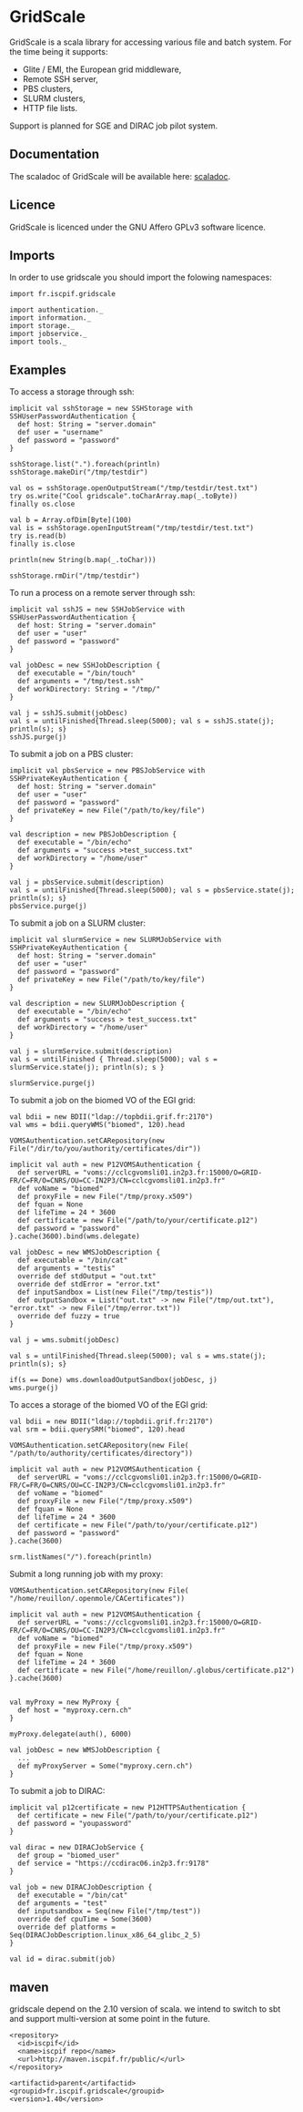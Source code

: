 GridScale
=========

GridScale is a scala library for accessing various file and batch system. For the time being it supports:
* Glite / EMI, the European grid middleware,
* Remote SSH server,
* PBS clusters,
* SLURM clusters,
* HTTP file lists.

Support is planned for SGE and DIRAC job pilot system.

Documentation
-------------

The scaladoc of GridScale will be available here: [scaladoc](http://romainreuillon.github.com/gridscale/scaladoc).

Licence
-------

GridScale is licenced under the GNU Affero GPLv3 software licence. 


Imports
-------
In order to use gridscale you should import the folowing namespaces:

    import fr.iscpif.gridscale
    
    import authentication._
    import information._
    import storage._
    import jobservice._
    import tools._


Examples
--------

To access a storage through ssh:

    implicit val sshStorage = new SSHStorage with SSHUserPasswordAuthentication {
      def host: String = "server.domain"
      def user = "username"
      def password = "password"
    }
    
    sshStorage.list(".").foreach(println)
    sshStorage.makeDir("/tmp/testdir")
    
    val os = sshStorage.openOutputStream("/tmp/testdir/test.txt")
    try os.write("Cool gridscale".toCharArray.map(_.toByte))
    finally os.close
    
    val b = Array.ofDim[Byte](100)
    val is = sshStorage.openInputStream("/tmp/testdir/test.txt")
    try is.read(b)
    finally is.close
    
    println(new String(b.map(_.toChar)))
    
    sshStorage.rmDir("/tmp/testdir")

To run a process on a remote server through ssh:

    implicit val sshJS = new SSHJobService with SSHUserPasswordAuthentication {
      def host: String = "server.domain"
      def user = "user"
      def password = "password"
    }
    
    val jobDesc = new SSHJobDescription {
      def executable = "/bin/touch"
      def arguments = "/tmp/test.ssh"
      def workDirectory: String = "/tmp/"
    }
    
    val j = sshJS.submit(jobDesc)
    val s = untilFinished{Thread.sleep(5000); val s = sshJS.state(j); println(s); s}
    sshJS.purge(j)

To submit a job on a PBS cluster:

    implicit val pbsService = new PBSJobService with SSHPrivateKeyAuthentication {
      def host: String = "server.domain"
      def user = "user"
      def password = "password"
      def privateKey = new File("/path/to/key/file")
    }
    
    val description = new PBSJobDescription {
      def executable = "/bin/echo"
      def arguments = "success >test_success.txt"
      def workDirectory = "/home/user"
    }
    
    val j = pbsService.submit(description)
    val s = untilFinished{Thread.sleep(5000); val s = pbsService.state(j); println(s); s}
    pbsService.purge(j)

To submit a job on a SLURM cluster:

    implicit val slurmService = new SLURMJobService with SSHPrivateKeyAuthentication {
      def host: String = "server.domain"
      def user = "user"
      def password = "password"
      def privateKey = new File("/path/to/key/file")
    }

    val description = new SLURMJobDescription {
      def executable = "/bin/echo"
      def arguments = "success > test_success.txt"
      def workDirectory = "/home/user"
    }

    val j = slurmService.submit(description)
    val s = untilFinished { Thread.sleep(5000); val s = slurmService.state(j); println(s); s }

    slurmService.purge(j)

To submit a job on the biomed VO of the EGI grid:

    val bdii = new BDII("ldap://topbdii.grif.fr:2170")
    val wms = bdii.queryWMS("biomed", 120).head

    VOMSAuthentication.setCARepository(new File("/dir/to/you/authority/certificates/dir"))
    
    implicit val auth = new P12VOMSAuthentication {
      def serverURL = "voms://cclcgvomsli01.in2p3.fr:15000/O=GRID-FR/C=FR/O=CNRS/OU=CC-IN2P3/CN=cclcgvomsli01.in2p3.fr"
      def voName = "biomed"
      def proxyFile = new File("/tmp/proxy.x509")
      def fquan = None
      def lifeTime = 24 * 3600
      def certificate = new File("/path/to/your/certificate.p12")
      def password = "password"
    }.cache(3600).bind(wms.delegate)
    
    val jobDesc = new WMSJobDescription {
      def executable = "/bin/cat"
      def arguments = "testis"
      override def stdOutput = "out.txt"
      override def stdError = "error.txt"
      def inputSandbox = List(new File("/tmp/testis"))
      def outputSandbox = List("out.txt" -> new File("/tmp/out.txt"), "error.txt" -> new File("/tmp/error.txt"))
      override def fuzzy = true
    }

    val j = wms.submit(jobDesc)
      
    val s = untilFinished{Thread.sleep(5000); val s = wms.state(j); println(s); s}
    
    if(s == Done) wms.downloadOutputSandbox(jobDesc, j)
    wms.purge(j)

To acces a storage of the biomed VO of the EGI grid:

    val bdii = new BDII("ldap://topbdii.grif.fr:2170")
    val srm = bdii.querySRM("biomed", 120).head
    
    VOMSAuthentication.setCARepository(new File( "/path/to/authority/certificates/directory"))
    
    implicit val auth = new P12VOMSAuthentication {
      def serverURL = "voms://cclcgvomsli01.in2p3.fr:15000/O=GRID-FR/C=FR/O=CNRS/OU=CC-IN2P3/CN=cclcgvomsli01.in2p3.fr"
      def voName = "biomed"
      def proxyFile = new File("/tmp/proxy.x509")
      def fquan = None
      def lifeTime = 24 * 3600
      def certificate = new File("/path/to/your/certificate.p12")
      def password = "password"
    }.cache(3600)
    
    srm.listNames("/").foreach(println)

Submit a long running job with my proxy:

    VOMSAuthentication.setCARepository(new File( "/home/reuillon/.openmole/CACertificates"))
    
    implicit val auth = new P12VOMSAuthentication {
      def serverURL = "voms://cclcgvomsli01.in2p3.fr:15000/O=GRID-FR/C=FR/O=CNRS/OU=CC-IN2P3/CN=cclcgvomsli01.in2p3.fr"
      def voName = "biomed"
      def proxyFile = new File("/tmp/proxy.x509")
      def fquan = None
      def lifeTime = 24 * 3600
      def certificate = new File("/home/reuillon/.globus/certificate.p12")
    }.cache(3600)
  
    
    val myProxy = new MyProxy {
      def host = "myproxy.cern.ch"
    }
    
    myProxy.delegate(auth(), 6000)
     
    val jobDesc = new WMSJobDescription {
      ...
      def myProxyServer = Some("myproxy.cern.ch")
    }

To submit a job to DIRAC:

    implicit val p12certificate = new P12HTTPSAuthentication {
      def certificate = new File("/path/to/your/certificate.p12")
      def password = "youpassword"
    }
  
    val dirac = new DIRACJobService {
      def group = "biomed_user"
      def service = "https://ccdirac06.in2p3.fr:9178"
    }
  
    val job = new DIRACJobDescription {
      def executable = "/bin/cat"
      def arguments = "test"
      def inputsandbox = Seq(new File("/tmp/test"))
      override def cpuTime = Some(3600)
      override def platforms = Seq(DIRACJobDescription.linux_x86_64_glibc_2_5)
    }
  
    val id = dirac.submit(job)

  maven
-------------

gridscale depend on the 2.10 version of scala. we intend to switch to sbt and support multi-version at some point in the future.

    <repository>
      <id>iscpif</id>
      <name>iscpif repo</name>
      <url>http://maven.iscpif.fr/public/</url>
    </repository>

    <artifactid>parent</artifactid>
    <groupid>fr.iscpif.gridscale</groupid>
    <version>1.40</version>
